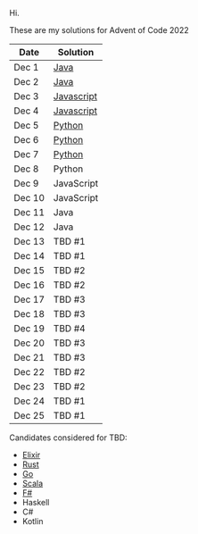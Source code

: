 Hi. 

These are my solutions for Advent of Code 2022

| Date   | Solution                           |
| ------ | ---------------------------------- |
| Dec 1  | [Java](src/twentytwo/one/)         |
| Dec 2  | [Java](src/twentytwo/two/)         |
| Dec 3  | [Javascript](src/twentytwo/three/) |
| Dec 4  | [Javascript](src/twentytwo/four/)  |
| Dec 5  | [Python](src/twentytwo/five/)      |
| Dec 6  | [Python](src/twentytwo/six/)       |
| Dec 7  | [Python](src/twentytwo/seven/)     |
| Dec 8  | Python                             |
| Dec 9  | JavaScript                         |
| Dec 10 | JavaScript                         |
| Dec 11 | Java                               |
| Dec 12 | Java                               |
| Dec 13 | TBD #1                              |
| Dec 14 | TBD #1                              |
| Dec 15 | TBD #2                              |
| Dec 16 | TBD #2                              |
| Dec 17 | TBD #3                              |
| Dec 18 | TBD #3                              |
| Dec 19 | TBD #4                              |
| Dec 20 | TBD #3                              |
| Dec 21 | TBD #3                              |
| Dec 22 | TBD #2                              |
| Dec 23 | TBD #2                              |
| Dec 24 | TBD #1                              |
| Dec 25 | TBD #1                              |

Candidates considered for TBD:
- [Elixir](https://elixir-lang.org/)
- [Rust](https://www.rust-lang.org/)
- [Go](https://go.dev/)
- [Scala](https://scala-lang.org/)
- [F#](https://fsharp.org/)
- Haskell
- C#
- Kotlin
